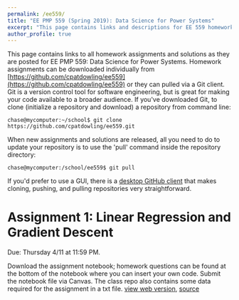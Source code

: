 ```yaml
---
permalink: /ee559/
title: "EE PMP 559 (Spring 2019): Data Science for Power Systems"
excerpt: "This page contains links and descriptions for EE 559 homework assignments"
author_profile: true
---
```


This page contains links to all homework assignments and solutions as they are posted for EE PMP 559: Data Science for Power Systems. Homework assignments can be downloaded individually from [https://github.com/cpatdowling/ee559](https://github.com/cpatdowling/ee559) or they can pulled via a Git client. Git is a version control tool for software engineering, but is great for making your code available to a broader audience. If you've downloaded Git, to clone (initialize a repository and download) a repository from command line:

`chase@mycomputer:~/school$ git clone https://github.com/cpatdowling/ee559.git`

When new assignments and solutions are released, all you need to do to update your repository is to use the 'pull' command inside the repository directory:

`chase@mycomputer:/school/ee559$ git pull`

If you'd prefer to use a GUI, there is a [desktop GitHub client](https://desktop.github.com/) that makes cloning, pushing, and pulling repositories very straightforward.

Assignment 1: Linear Regression and Gradient Descent
======

Due: Thursday 4/11 at 11:59 PM.

Download the assignment notebook; homework questions can be found at the bottom of the notebook where you can insert your own code. Submit the notebook file via Canvas. The class repo also contains some data required for the assignment in a txt file. [view web version](https://cpatdowling.github.io/notebooks/regression),  [source](https://github.com/cpatdowling/ee559/blob/master/regression.ipynb)
